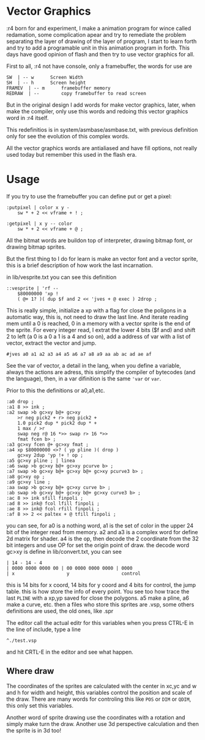 # Vector Graphics

:r4 born for and experiment, I make a animation program for wince called redamation, some complication apear and try to remediate the problem separating the layer of drawing of the layer of program, I start to learn forth and try to add a programable unit in this animation program in forth. This days have good opinion of flash and then try to use vector graphics for all.

First to all, :r4 not have console, only a framebuffer, the words for use are

```
SW 	| -- w		Screen Width
SH 	| -- h		Screen height
FRAMEV	| -- m		framebuffer memory
REDRAW  | --		copy framebuffer to read screen
```

But in the original design I add words for make vector graphics, later, when make the compiler, only use this words and redoing this vector graphics word in :r4 itself.

This redefinitios is in system/asmbase/asmbase.txt, with previous definition only for see the evolution of this complex words.

All the vector graphics words are antialiased and have fill options, not really used today but remember this used in the flash era.

# Usage

If you try to use the framebuffer you can define put or get a pixel:

```
:putpixel | color x y -
	sw * + 2 << vframe + ! ;

:getpixel | x y -- color
	sw * + 2 << vframe + @ ;
```

All the bitmat words are buildon top of interpreter, drawing bitmap font, or drawing bitmap sprites.

But the first thing to I do for learn is make an vector font and a vector sprite, this is a brief description of how work the last incarnation.

in lib/vesprite.txt you can see this definition

```
::vesprite | 'rf --
	$80000000 'xp !
	( @+ 1? )( dup $f and 2 << 'jves + @ exec ) 2drop ;
```

This is really simple, initialize a xp with a flag for close the poligons in a automatic way, this is, not need to draw the last line. And iterate reading mem until a 0 is reached, 0 in a memory with a vector sprite is the end of the sprite.
For every integer read, I extrat the lower 4 bits ($f and) and shift 2 to left (a 0 is a 0 a 1 is a 4 and so on), add a address of var with a list of vector, extract the vector and jump.

```
#jves a0 a1 a2 a3 a4 a5 a6 a7 a8 a9 aa ab ac ad ae af
```

See the var of vector, a detail in the lang, when you define a variable, always the actions are adress, this simplify the compiler of bytecodes (and the language), then, in a var difinition is the same `'var` or `var`.

Prior to this the definitions or a0,a1,etc.

```
:a0 drop ;
:a1 8 >> ink ;
:a2 swap >b gc>xy b@+ gc>xy
	>r neg pick2 + r> neg pick2 +
	1.0 pick2 dup * pick2 dup * +
	1 max / >r
	swap neg r@ 16 *>> swap r> 16 *>>
	fmat fcen b> ;
:a3 gc>xy fcen @+ gc>xy fmat ;
:a4 xp $80000000 <>? ( yp pline )( drop )
	gc>xy 2dup 'yp !+ ! op ;
:a5 gc>xy pline ; | linea
:a6 swap >b gc>xy b@+ gc>xy pcurve b> ;
:a7 swap >b gc>xy b@+ gc>xy b@+ gc>xy pcurve3 b> ;
:a8 gc>xy op ;
:a9 gc>xy line ;
:aa swap >b gc>xy b@+ gc>xy curve b> ;
:ab swap >b gc>xy b@+ gc>xy b@+ gc>xy curve3 b> ;
:ac 8 >> ink sfill finpoli ;
:ad 8 >> ink@ fcol lfill finpoli ;
:ae 8 >> ink@ fcol rfill finpoli ;
:af 8 >> 2 << paltex + @ tfill finpoli ;
```

you can see, for a0 is a nothing word, a1 is the set of color in the upper 24 bit of the integer read from memory.
a2 and a3 is a complex word for define 2d matrix for shader.
a4 is the op, then decode the 2 coordinate from the 32 bit integers and use OP for set the origin point of draw. the decode word gc>xy is define in lib/convert.txt, you can see

```
| 14 - 14 - 4
| 0000 0000 0000 00 | 00 0000 0000 0000 | 0000
| x                   y                   control
```

this is 14 bits for x coord, 14 bits for y coord and 4 bits for control, the jump table. this is how store the info of every point.
You see too how trace the last `PLINE` with a xp,yp saved for close the polygons.
a5 make a pline, a6 make a curve, etc.
then a files who store this sprites are .vsp, some others definitions are used, the old ones, like .spr

The editor call the actual editr for this variables when you press CTRL-E in the line of include, type a line

```
^./test.vsp
```

and hit CRTL-E in the editor and see what happen.

## Where draw

The coordinates of the sprites are calculated with the center in xc,yc and w and h for width and height, this variables control the position and scale of the draw. There are many words for controling this like `POS` or `DIM` or `QDIM`, this only set this variables.

Another word of sprite drawing use the coordinates with a rotation and simply make turn the draw.
Another use 3d perspective calculation and then the sprite is in 3d too!

